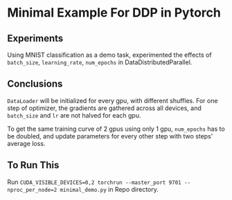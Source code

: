 # Minimal Example For DDP in Pytorch

## Experiments

Using MNIST classification as a demo task, experimented the effects of `batch_size`, `learning_rate`, `num_epochs` in DataDistributedParallel.

## Conclusions

`DataLoader` will be initialized for every gpu, with different shuffles. For one step of optimizer, the gradients are gathered across all devices, and `batch_size` and `lr` are not halved for each gpu.

To get the same training curve of 2 gpus using only 1 gpu, `num_epochs` has to be doubled, and update parameters for every other step with two steps' average loss.

## To Run This

Run `CUDA_VISIBLE_DEVICES=0,2 torchrun --master_port 9701 --nproc_per_node=2 minimal_demo.py` in Repo directory.

